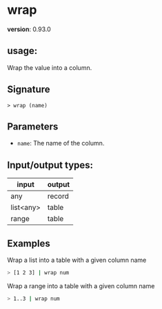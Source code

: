 # wrap

**version**: 0.93.0

## **usage**:

Wrap the value into a column.

## Signature

`> wrap (name)`

## Parameters

- `name`: The name of the column.

## Input/output types:

| input       | output |
| ----------- | ------ |
| any         | record |
| list\<any\> | table  |
| range       | table  |

## Examples

Wrap a list into a table with a given column name

```bash
> [1 2 3] | wrap num
```

Wrap a range into a table with a given column name

```bash
> 1..3 | wrap num
```
